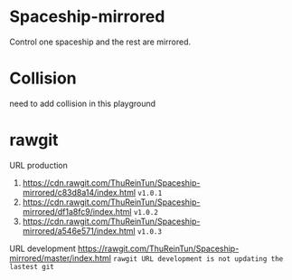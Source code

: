 # Spaceship-mirrored
Control one spaceship and the rest are mirrored.

# Collision
need to add collision in this playground

# rawgit
URL production
1) https://cdn.rawgit.com/ThuReinTun/Spaceship-mirrored/c83d8a14/index.html `v1.0.1`
2) https://cdn.rawgit.com/ThuReinTun/Spaceship-mirrored/df1a8fc9/index.html `v1.0.2`
3) https://cdn.rawgit.com/ThuReinTun/Spaceship-mirrored/a546e571/index.html `v1.0.3`

URL development
https://rawgit.com/ThuReinTun/Spaceship-mirrored/master/index.html
`rawgit URL development is not updating the lastest git`
